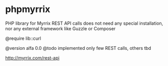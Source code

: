 phpmyrrix
=========

PHP library for Myrrix REST API calls
does not need any special installation, nor any external framework like Guzzle or Composer

@require lib::curl

@version alfa 0.0 
@todo  implemented only few REST calls, others tbd

http://myrrix.com/rest-api
